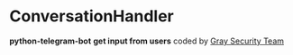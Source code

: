 # ConversationHandler
**python-telegram-bot**
**get input from users**
coded by [Gray Security Team](https://T.me/S3CURITY_GRAY)

